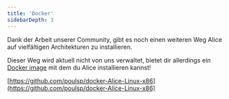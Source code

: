 ```yaml
---
title: 'Docker'
sidebarDepth: 3
---
```


Dank der Arbeit unserer Community, gibt es noch einen weiteren Weg Alice auf vielfältigen Architekturen zu installieren.

Dieser Weg wird aktuell nicht von uns verwaltet, bietet dir allerdings ein [Docker image](https://www.docker.com/) mit dem du Alice installieren kannst!

[https://github.com/poulsp/docker-Alice-Linux-x86](https://github.com/poulsp/docker-Alice-Linux-x86)

